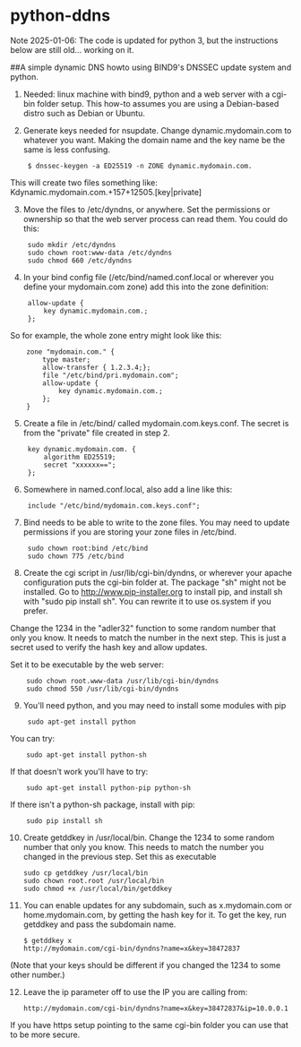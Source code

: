 python-ddns
===========

Note 2025-01-06: The code is updated for python 3, but the instructions below are still old... working on it.

##A simple dynamic DNS howto using BIND9's DNSSEC update system and python.

1. Needed: linux machine with bind9, python and a web server with a cgi-bin folder setup. This how-to assumes you are using a Debian-based distro such as Debian or Ubuntu.

2. Generate keys needed for nsupdate. Change dynamic.mydomain.com to whatever you want. Making the domain name and the key name be the same is less confusing.

        $ dnssec-keygen -a ED25519 -n ZONE dynamic.mydomain.com.

 This will create two files something like: Kdynamic.mydomain.com.+157+12505.[key|private]

3. Move the files to /etc/dyndns, or anywhere. Set the permissions or ownership so that the web server process can read them. You could do this:

        sudo mkdir /etc/dyndns
        sudo chown root:www-data /etc/dyndns
        sudo chmod 660 /etc/dyndns

4. In your bind config file (/etc/bind/named.conf.local or wherever you define your mydomain.com zone) add this into the zone definition:

        allow-update {
            key dynamic.mydomain.com.;
        };

 So for example, the whole zone entry might look like this:

        zone "mydomain.com." {
            type master;
            allow-transfer { 1.2.3.4;};
            file "/etc/bind/pri.mydomain.com";
            allow-update {
                key dynamic.mydomain.com.;
            };
        }

5. Create a file in /etc/bind/ called mydomain.com.keys.conf. The secret is from the "private" file created in step 2.

        key dynamic.mydomain.com. {
            algorithm ED25519;
            secret "xxxxxx==";
        };

6. Somewhere in named.conf.local, also add a line like this:

        include "/etc/bind/mydomain.com.keys.conf";

7. Bind needs to be able to write to the zone files. You may need to update permissions if you are storing your zone files in /etc/bind.

        sudo chown root:bind /etc/bind
        sudo chown 775 /etc/bind

8. Create the cgi script in /usr/lib/cgi-bin/dyndns, or wherever your apache configuration puts the cgi-bin folder at. The package "sh" might not be installed. Go to http://www.pip-installer.org to install pip, and install sh with "sudo pip install sh". You can rewrite it to use os.system if you prefer.

 Change the 1234 in the "adler32" function to some random number that only you know. It needs to match the number in the next step. This is just a secret used to verify the hash key and allow updates.

 Set it to be executable by the web server:

        sudo chown root.www-data /usr/lib/cgi-bin/dyndns
        sudo chmod 550 /usr/lib/cgi-bin/dyndns

9. You'll need python, and you may need to install some modules with pip

        sudo apt-get install python

 You can try:

        sudo apt-get install python-sh

 If that doesn't work you'll have to try:

        sudo apt-get install python-pip python-sh
 
 If there isn't a python-sh package, install with pip:
 
        sudo pip install sh

10. Create getddkey in /usr/local/bin. Change the 1234 to some random number that only you know. This needs to match the number you changed in the previous step. Set this as executable

        sudo cp getddkey /usr/local/bin
        sudo chown root.root /usr/local/bin
        sudo chmod +x /usr/local/bin/getddkey

11. You can enable updates for any subdomain, such as x.mydomain.com or home.mydomain.com, by getting the hash key for it. To get the key, run getddkey and pass the subdomain name.

        $ getddkey x
        http://mydomain.com/cgi-bin/dyndns?name=x&key=38472837

 (Note that your keys should be different if you changed the 1234 to some other number.)

12. Leave the ip parameter off to use the IP you are calling from:

        http://mydomain.com/cgi-bin/dyndns?name=x&key=38472837&ip=10.0.0.1

 If you have https setup pointing to the same cgi-bin folder you can use that to be more secure.
